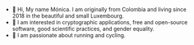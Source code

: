 - 👋 Hi, My name Mónica. I am originally from Colombia and living since 2018 in the beautiful and small Luxembourg.
- 👀 I am interested in cryptographic applications, free and open-source software, good scientific practices, and gender equality.
- 🌱 I am passionate about running and cycling.

<!---
monicarenas4/monicarenas4 is a ✨ special ✨ repository because its `README.md` (this file) appears on your GitHub profile.
You can click the Preview link to take a look at your changes.
--->
